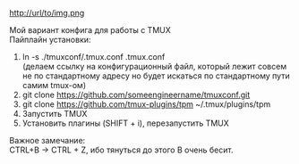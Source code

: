 [http://url/to/img.png](https://github.com/someengineername/tmuxconf/blob/main/Screenshot_4.png)

Мой вариант конфига для работы с TMUX\
Пайплайн установки:
1. ln -s ./tmuxconf/.tmux.conf .tmux.conf\
(делаем ссылку на конфигурационный файл, который лежит совсем не по стандартному адресу но будет искаться по стандартному пути самим tmux-ом)
2. git clone https://github.com/someengineername/tmuxconf.git
3. git clone https://github.com/tmux-plugins/tpm ~/.tmux/plugins/tpm
4. Запустить TMUX
5. Установить плагины (SHIFT + i), перезапустить TMUX

Важное замечание:\
CTRL+B -> CTRL + Z, ибо тянуться до этого В очень бесит.
